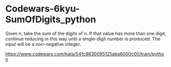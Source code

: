 # Codewars-6kyu-SumOfDigits_python
Given n, take the sum of the digits of n. If that value has more than one digit, continue reducing in this way until a single-digit number is produced. The input will be a non-negative integer.


https://www.codewars.com/kata/541c8630095125aba6000c00/train/python

 
